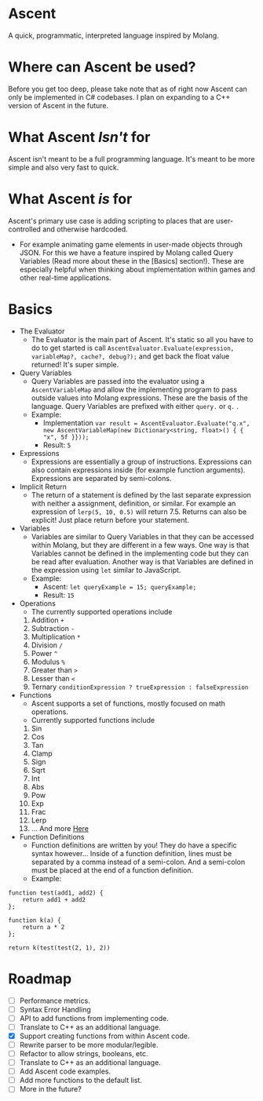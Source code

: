# Ascent 
A quick, programmatic, interpreted language inspired by Molang.
# Where can Ascent be used?
Before you get too deep, please take note that as of right now Ascent can only be implemented in C# codebases. I plan on expanding to a C++ version of Ascent in the future.
# What Ascent *Isn't* for
Ascent isn't meant to be a full programming language. It's meant to be more simple and also very fast to quick.
# What Ascent *is* for
Ascent's primary use case is adding scripting to places that are user-controlled and otherwise hardcoded. 
- For example animating game elements in user-made objects through JSON. For this we have a feature inspired by Molang called Query Variables (Read more about these in the [Basics] section!). These are especially helpful when thinking about implementation within games and other real-time applications.
# Basics
- The Evaluator
	- The Evaluator is the main part of Ascent. It's static so all you have to do to get started is call `AscentEvaluator.Evaluate(expression, variableMap?, cache?, debug?);` and get back the float value returned! It's super simple.
- Query Variables
	- Query Variables are passed into the evaluator using a `AscentVariableMap` and allow the implementing program to pass outside values into Molang expressions. These are the basis of the language. Query Variables are prefixed with either `query.` or `q.` .
	- Example:
		- Implementation `var result = AscentEvaluator.Evaluate("q.x", new AscentVariableMap(new Dictionary<string, float>() { { "x", 5f }}));`
		- Result: `5`
- Expressions
	- Expressions are essentially a group of instructions. Expressions can also contain expressions inside (for example function arguments). Expressions are separated by semi-colons.
- Implicit Return
	- The return of a statement is defined by the last separate expression with neither a assignment, definition, or similar. For example an expression of `lerp(5, 10, 0.5)` will return 7.5. Returns can also be explicit! Just place return before your statement.
- Variables
	- Variables are similar to Query Variables in that they can be accessed within Molang, but they are different in a few ways. One way is that Variables cannot be defined in the implementing code but they can be read after evaluation. Another way is that Variables are defined in the expression using `let` similar to JavaScript.
	- Example:
		- Ascent: `let queryExample = 15; queryExample;`
		- Result: `15`
- Operations
	- The currently supported operations include
	1.  Addition `+`
	2. Subtraction `-`
	3. Multiplication `*`
	4. Division `/`
	5. Power `^`
	6. Modulus `%`
	7. Greater than `>`
	8. Lesser than `<`
	9. Ternary `conditionExpression ? trueExpression : falseExpression`
- Functions
	- Ascent supports a set of functions, mostly focused on math operations.
	- Currently supported functions include
	1. Sin
	2. Cos
	3. Tan
	4. Clamp
	5. Sign
	6. Sqrt
	7. Int
	8. Abs
	9. Pow
	10. Exp
	11. Frac
	12. Lerp
	15. ... And more [Here](https://github.com/Futuremappermydud/AscentLanguage/blob/main/AscentLanguage/Lang/Functions/AscentFunctions.cs#L12)
- Function Definitions
	- Function definitions are written by you! They do have a specific syntax however... Inside of a function definition, lines must be separated by a comma instead of a semi-colon. And a semi-colon must be placed at the end of a function definition.
	- Example:
```
function test(add1, add2) {
    return add1 + add2
};

function k(a) {
    return a * 2
};

return k(test(test(2, 1), 2))
```
# Roadmap
- [ ] Performance metrics.
- [ ] Syntax Error Handling
- [ ] API to add functions from implementing code.
- [ ] Translate to C++ as an additional language.
- [x] Support creating functions from within Ascent code.
- [ ] Rewrite parser to be more modular/legible.
- [ ] Refactor to allow strings, booleans, etc.
- [ ] Translate to C++ as an additional language.
- [ ] Add Ascent code examples.
- [ ] Add more functions to the default list.
- [ ] More in the future?